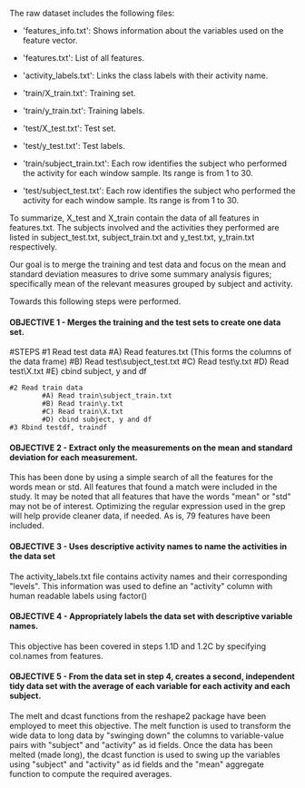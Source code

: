 
The raw dataset includes the following files:

- 'features_info.txt': Shows information about the variables used on the feature vector.

- 'features.txt': List of all features.

- 'activity_labels.txt': Links the class labels with their activity name.

- 'train/X_train.txt': Training set.

- 'train/y_train.txt': Training labels.

- 'test/X_test.txt': Test set.

- 'test/y_test.txt': Test labels.

- 'train/subject_train.txt': Each row identifies the subject who performed the activity for each window sample. Its range is from 1 to 30. 

- 'test/subject_test.txt': Each row identifies the subject who performed the activity for each window sample. Its range is from 1 to 30. 

To summarize, X_test and X_train contain the data of all features in features.txt. The subjects involved and the activities they performed are listed in subject_test.txt, subject_train.txt and y_test.txt, y_train.txt respectively.

Our goal is to merge the training and test data and focus on the mean and standard deviation measures to drive some summary analysis figures; specifically mean of the relevant measures grouped by subject and activity. 

Towards this following steps were performed. 

#### OBJECTIVE 1 - Merges the training and the test sets to create one data set.
#STEPS
	#1 Read test data
			#A) Read features.txt (This forms the columns of the data frame)
			#B) Read test\subject_test.txt
			#C) Read test\y.txt
			#D) Read test\X.txt
			#E) cbind subject, y and df

	#2 Read train data
			#A) Read train\subject_train.txt
			#B) Read train\y.txt
			#C) Read train\X.txt
			#D) cbind subject, y and df
	#3 Rbind testdf, traindf


#### OBJECTIVE 2 - Extract only the measurements on the mean and standard deviation for each measurement.

This has been done by using a simple search of all the features for the words mean or std. All features that found a match were included in the study. It may be noted that all features that have the words "mean" or "std" may not be of interest. Optimizing the regular expression used in the grep will help provide cleaner data, if needed. As is, 79 features have been included. 

#### OBJECTIVE 3 - Uses descriptive activity names to name the activities in the data set

The activity_labels.txt file contains activity names and their corresponding "levels". This information was used to define an "activity" column with human readable labels using factor()

#### OBJECTIVE 4 - Appropriately labels the data set with descriptive variable names.
This objective has been covered in steps 1.1D and 1.2C by specifying col.names from features.

#### OBJECTIVE 5 - From the data set in step 4, creates a second, independent tidy data set with the average of each variable for each activity and each subject.

The melt and dcast functions from the reshape2 package have been employed to meet this objective. 
The melt function is used to transform the wide data to long data by "swinging down" the columns to variable-value pairs with "subject" and "activity" as id fields.
Once the data has been melted (made long), the dcast function is used to swing up the variables using "subject" and "activity" as id fields and the "mean" aggregate function to compute the required averages.


